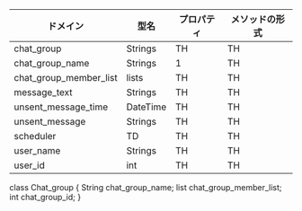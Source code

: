 



|ドメイン|型名|プロパティ|メソッドの形式|
| ---- | ---- | ---- | ---- |
|chat_group|  Strings  |  TH  |  TH  |
|chat_group_name|  Strings  |  1  |  TH  |
|chat_group_member_list|  lists  |  TH  |  TH  |
|message_text|  Strings  |  TH  |  TH  |
|unsent_message_time|  DateTime  |  TH  |  TH  |
|unsent_message|  Strings  |  TH  |  TH  |
|scheduler|  TD  |  TH  |  TH  |
|user_name|  Strings  |  TH  |  TH  |
|user_id|  int  |  TH  |  TH  |

class Chat_group {
 String chat_group_name;
 list chat_group_member_list;
 int chat_group_id;
}

